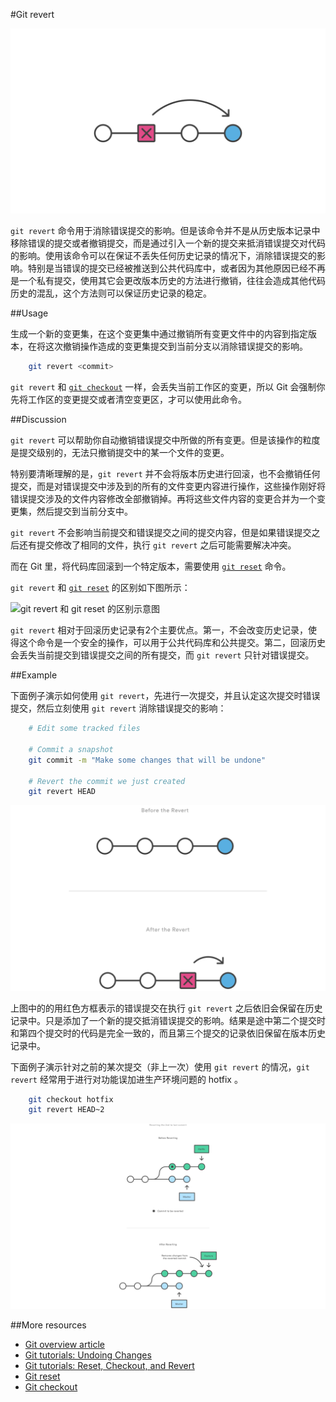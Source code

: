 #Git revert

![```git revert``` 示意图][m1]

```git revert``` 命令用于消除错误提交的影响。但是该命令并不是从历史版本记录中移除错误的提交或者撤销提交，而是通过引入一个新的提交来抵消错误提交对代码的影响。使用该命令可以在保证不丢失任何历史记录的情况下，消除错误提交的影响。特别是当错误的提交已经被推送到公共代码库中，或者因为其他原因已经不再是一个私有提交，使用其它会更改版本历史的方法进行撤销，往往会造成其他代码历史的混乱，这个方法则可以保证历史记录的稳定。

##Usage

生成一个新的变更集，在这个变更集中通过撤销所有变更文件中的内容到指定版本，在将这次撤销操作造成的变更集提交到当前分支以消除错误提交的影响。

```bash
    git revert <commit>
```

```git revert``` 和 [```git checkout```][5] 一样，会丢失当前工作区的变更，所以 Git 会强制你先将工作区的变更提交或者清空变更区，才可以使用此命令。

##Discussion

```git revert``` 可以帮助你自动撤销错误提交中所做的所有变更。但是该操作的粒度是提交级别的，无法只撤销提交中的某一个文件的变更。

特别要清晰理解的是，```git revert``` 并不会将版本历史进行回滚，也不会撤销任何提交，而是对错误提交中涉及到的所有的文件变更内容进行操作，这些操作刚好将错误提交涉及的文件内容修改全部撤销掉。再将这些文件内容的变更合并为一个变更集，然后提交到当前分支中。

```git revert``` 不会影响当前提交和错误提交之间的提交内容，但是如果错误提交之后还有提交修改了相同的文件，执行 ```git revert``` 之后可能需要解决冲突。

而在 Git 里，将代码库回滚到一个特定版本，需要使用 [```git reset```][4] 命令。

```git revert``` 和 [```git reset```][4] 的区别如下图所示：

![```git revert``` 和 [```git reset```][4] 的区别示意图][m2]

```git revert``` 相对于回滚历史记录有2个主要优点。第一，不会改变历史记录，使得这个命令是一个安全的操作，可以用于公共代码库和公共提交。第二，回滚历史会丢失当前提交到错误提交之间的所有提交，而 ```git revert``` 只针对错误提交。

##Example

下面例子演示如何使用 ```git revert```，先进行一次提交，并且认定这次提交时错误提交，然后立刻使用 ```git revert``` 消除错误提交的影响：

```bash
    # Edit some tracked files

    # Commit a snapshot
    git commit -m "Make some changes that will be undone"

    # Revert the commit we just created
    git revert HEAD
```

![```git revert``` 的示例][m3]

上图中的的用红色方框表示的错误提交在执行 ```git revert``` 之后依旧会保留在历史记录中。只是添加了一个新的提交抵消错误提交的影响。结果是途中第二个提交时和第四个提交时的代码是完全一致的，而且第三个提交的记录依旧保留在版本历史记录中。

下面例子演示针对之前的某次提交（非上一次）使用 ```git revert``` 的情况，```git revert``` 经常用于进行对功能误加进生产环境问题的 hotfix 。

```bash
    git checkout hotfix
    git revert HEAD~2
```

![```git revert``` 的示例][m4]

##More resources

- [Git overview article][1]
- [Git tutorials: Undoing Changes][2]
- [Git tutorials: Reset, Checkout, and Revert][3]
- [Git reset][4]
- [Git checkout][5]

<!-- Links -->
[1]: ./git-articles-overview.md
[2]: https://www.atlassian.com/git/tutorials/undoing-changes/git-revert
[3]: https://www.atlassian.com/git/tutorials/resetting-checking-out-and-reverting
[4]: ./git-command-git-reset.md
[5]: ./git-command-git-checkout.md

<!-- Images -->
[m1]: ./media/git-command-git-revert/git-revert.png
[m2]: ./media/git-command-git-revert/git-revert-vs-git-reset.png
[m3]: ./media/git-command-git-revert/git-revert-example.png
[m4]: ./media/git-command-git-revert/git-revert-hotfix-example.png
